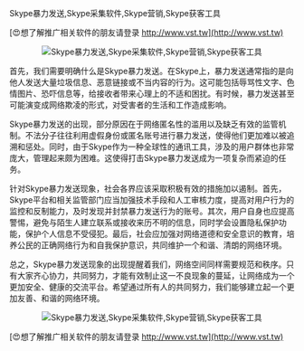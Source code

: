 Skype暴力发送,Skype采集软件,Skype营销,Skype获客工具

[😍想了解推广相关软件的朋友请登录 http://www.vst.tw](http://www.vst.tw)

 <center><img src="https://vst.tw/MP4/tuiguang/png/1.png" alt="Skype暴力发送,Skype采集软件,Skype营销,Skype获客工具"></center>

首先，我们需要明确什么是Skype暴力发送。在Skype上，暴力发送通常指的是向他人发送大量垃圾信息、恶意链接或不当内容的行为。这可能包括辱骂性文字、色情图片、恐吓信息等，给接收者带来心理上的不适和困扰。有时候，暴力发送甚至可能演变成网络欺凌的形式，对受害者的生活和工作造成影响。

Skype暴力发送的出现，部分原因在于网络匿名性的滥用以及缺乏有效的监管机制。不法分子往往利用虚假身份或匿名账号进行暴力发送，使得他们更加难以被追溯和惩处。同时，由于Skype作为一种全球性的通讯工具，涉及的用户群体也非常庞大，管理起来颇为困难。这使得打击Skype暴力发送成为一项复杂而紧迫的任务。

针对Skype暴力发送现象，社会各界应该采取积极有效的措施加以遏制。首先，Skype平台和相关监管部门应当加强技术手段和人工审核力度，提高对用户行为的监控和反制能力，及时发现并封禁暴力发送行为的账号。其次，用户自身也应提高警惕，避免与陌生人建立联系或接收来历不明的信息，同时学会设置隐私保护功能，保护个人信息不受侵犯。最后，社会应加强对网络道德和安全意识的教育，培养公民的正确网络行为和自我保护意识，共同维护一个和谐、清朗的网络环境。

总之，Skype暴力发送现象的出现提醒着我们，网络空间同样需要规范和秩序。只有大家齐心协力，共同努力，才能有效制止这一不良现象的蔓延，让网络成为一个更加安全、健康的交流平台。希望通过所有人的共同努力，我们能够建立起一个更加友善、和谐的网络环境。

 <center><img src="https://vst.tw/MP4/tuiguang/png/5.png" alt="Skype暴力发送,Skype采集软件,Skype营销,Skype获客工具"></center>

[😍想了解推广相关软件的朋友请登录 http://www.vst.tw](http://www.vst.tw)



